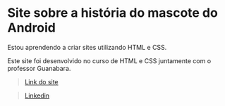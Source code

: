 # Site sobre a história do mascote do Android

Estou aprendendo a criar sites utilizando HTML e CSS.

Este site foi desenvolvido no curso de HTML e CSS juntamente com o professor Guanabara.

> <a href="https://crisgaius.github.io/historia-android/" target="_blank">Link do site</a>

> <a href="https://www.linkedin.com/in/cristiano-santos-dev/" target="_blank">Linkedin</a>